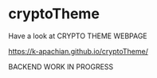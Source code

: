 # cryptoTheme

Have a look at CRYPTO THEME WEBPAGE 

https://k-apachian.github.io/cryptoTheme/

BACKEND WORK IN PROGRESS
